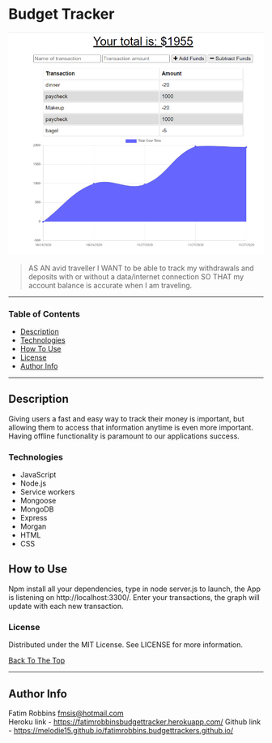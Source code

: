 # Budget Tracker

<img src="projectscreenshot.png" alt="project image">

> AS AN avid traveller 
  I WANT to be able to track my withdrawals and deposits with or without a data/internet connection 
  SO THAT my account balance is accurate when I am traveling.

---

### Table of Contents

- [Description](#description)
- [Technologies](#technologies)
- [How To Use](#how-to-use)
- [License](#license)
- [Author Info](#author-info)

---

## Description

Giving users a fast and easy way to track their money is important, but allowing them to access that information anytime is even more important. Having offline functionality is paramount to our applications success.

### Technologies

- JavaScript
- Node.js
- Service workers
- Mongoose
- MongoDB
- Express
- Morgan
- HTML
- CSS

## How to Use

Npm install all your dependencies, type in node server.js to launch, the App is listening on http://localhost:3300/. Enter your transactions, the graph will update with each new transaction.

### License

Distributed under the MIT License. See LICENSE for more information.

[Back To The Top](#budget-tracker)

---

## Author Info

Fatim Robbins
fmsis@hotmail.com
<br/>
Heroku link - https://fatimrobbinsbudgettracker.herokuapp.com/
Github link - https://melodie15.github.io/fatimrobbins.budgettrackers.github.io/
